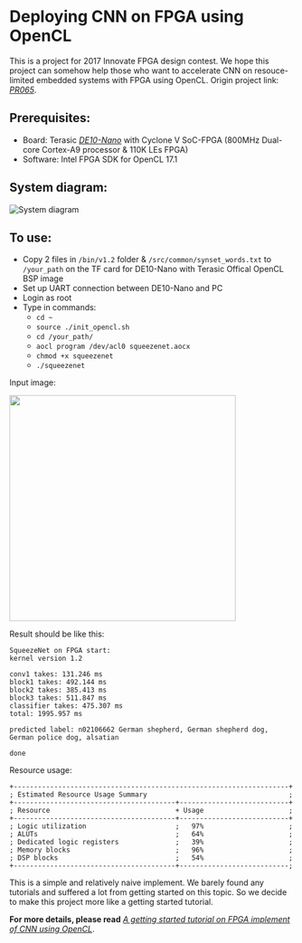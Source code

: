 # Deploying CNN on FPGA using OpenCL  
This is a project for 2017 Innovate FPGA design contest. We hope this project can somehow help those who want to accelerate CNN on resouce-limited embedded systems with FPGA using OpenCL. Origin project link: [*PR065*](http://www.innovatefpga.com/cgi-bin/innovate/teams.pl?Id=PR065).
## Prerequisites:  
- Board: Terasic [*DE10-Nano*](http://www.terasic.com.tw/cgi-bin/page/archive.pl?Language=English&CategoryNo=167&No=1046) with Cyclone V SoC-FPGA (800MHz Dual-core Cortex-A9 processor & 110K LEs FPGA)
- Software: Intel FPGA SDK for OpenCL 17.1  
## System diagram:  
![System diagram](https://github.com/Er1cZ/Deploying_CNN_on_FPGA_using_OpenCL/raw/master/pic/sys.PNG)
## To use:
- Copy 2 files in `/bin/v1.2` folder & `/src/common/synset_words.txt` to `/your_path` on the TF card for DE10-Nano with Terasic Offical OpenCL BSP image
- Set up UART connection between DE10-Nano and PC
- Login as root
- Type in commands:
  - `cd ~`
  - `source ./init_opencl.sh`
  - `cd /your_path/`
  - `aocl program /dev/acl0 squeezenet.aocx`
  - `chmod +x squeezenet`
  - `./squeezenet`  

Input image:  

<img src="https://github.com/Er1cZ/Deploying_CNN_on_FPGA_using_OpenCL/raw/master/pic/dog.jpg" width="400px"/> 

Result should be like this: 
```
SqueezeNet on FPGA start:
kernel version 1.2

conv1 takes: 131.246 ms
block1 takes: 492.144 ms
block2 takes: 385.413 ms
block3 takes: 511.847 ms
classifier takes: 475.307 ms
total: 1995.957 ms

predicted label: n02106662 German shepherd, German shepherd dog, German police dog, alsatian

done
```  
Resource usage:  
```
+--------------------------------------------------------------------+
; Estimated Resource Usage Summary                                   ;
+----------------------------------------+---------------------------+
; Resource                               + Usage                     ;
+----------------------------------------+---------------------------+
; Logic utilization                      ;   97%                     ;
; ALUTs                                  ;   64%                     ;
; Dedicated logic registers              ;   39%                     ;
; Memory blocks                          ;   96%                     ;
; DSP blocks                             ;   54%                     ;
+----------------------------------------+---------------------------;  
```
This is a simple and relatively naive implement. We barely found any tutorials and suffered a lot from getting started on this topic. So we decide to make this project more like a getting started tutorial.  

**For more details, please read** [*A getting started tutorial on FPGA implement of CNN using OpenCL*](https://github.com/Er1cZ/Deploying_CNN_on_FPGA_using_OpenCL/blob/master/GettingStartedTutorial.md).
